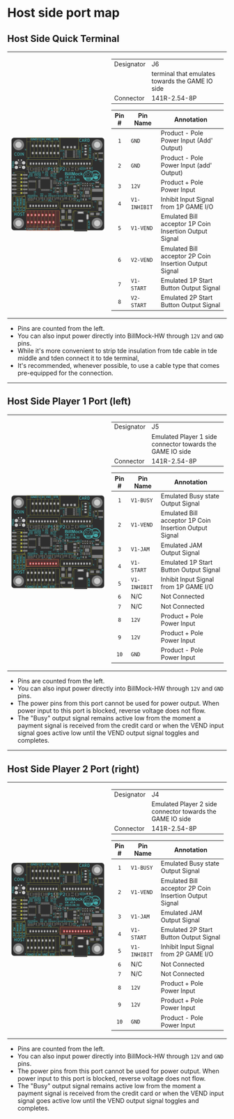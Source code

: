 <!--
SPDX-FileCopyrightText: © 2023 Jinwoo Park (pmnxis@gmail.com)

SPDX-License-Identifier: MIT OR Apache-2.0
-->

# Host side port map

## Host Side Quick Terminal
<table>
<tr>
<td>

![J6](./images/pcb_0v4_port/J6.png)
</td>
<td>

|                |                |
| -------------- | -------------- |
| Designator     | J6  |
|                | terminal that emulates towards the GAME IO side <!--가상 스타트/코인기/지폐기 포트 (터미널 타입)--> |
| Connector      | 141R-2.54-8P |

| **Pin #** | **Pin Name**   | Annotation                                                |
| :-------: | -------------- | --------------------------------------------------------- |
| `1`       | `GND`          | Product - Pole Power Input (Add' Output) |
| `2`       | `GND`          | Product - Pole Power Input (add' Output) |
| `3`       | `12V`          | Product + Pole Power Input                               |
| `4`       | `V1-INHIBIT`   | Inhibit Input Signal from 1P GAME I/O |
| `5`       | `V1-VEND`      | Emulated Bill acceptor 1P Coin Insertion Output Signal |
| `6`       | `V2-VEND`      | Emulated Bill acceptor 2P Coin Insertion Output Signal |
| `7`       | `V1-START`     | Emulated 1P Start Button Output Signal |
| `8`       | `V2-START`     | Emulated 2P Start Button Output Signal |

<!--
| **Pin #** | **Pin Name**   | Anotation |
| :-------: | -------------- | --------- |
| `1`       | `GND`  |  본 제품 -극 전원 입력 (전원 출력 겸용) |
| `2`       | `GND`  |  본 제품 -극 전원 입력 (전원 출력 겸용) |
| `3`       | `12V`  |  본 제품 +극 전원 입력 |
| `4`       | `V1-INHIBIT` | 가상1P 코인기/지폐기 입수금지 <U>에뮬레이션</U> 입력 신호 |
| `5`       | `V1-VEND`    | 가상1P 코인기/지폐기 진권신호 <U>에뮬레이션</U> 출력 신호 |
| `6`       | `V2-VEND`    | 가상2P 코인기/지폐기 진권신호 <U>에뮬레이션</U> 출력 신호 |
| `7`       | `V1-START`   | 가상1P 스타트 버턴 스위치 <U>에뮬레이션</U> 출력 신호 |
| `8`       | `V2-START`   | 가상2P 스타트 버턴 스위치 <U>에뮬레이션</U> 출력 신호 |

-->

</td></tr>
</table>

- Pins are counted from the left.
- You can also input power directly into BillMock-HW through `12V` and `GND` pins.
- While it's more convenient to strip tde insulation from tde cable in tde middle and tden connect it to tde terminal,
- It's recommended, whenever possible, to use a cable type that comes pre-equipped for the connection.
<!--
- Pin# 왼쪽 부터 카운트함
- `12V`, `GND`로 BillMock-HW 자체의 전원을 입력받을 수 도 있습니다.
- 터미널 단자는 중간에 케이블을 끊어서 피복을 벋긴다음에 연결할 때에 용이하나,
- 가급적이면 케이블 타입을 구비하여 사용하는 것을 권장합니다.
-->

------------

## Host Side Player 1 Port (left)
<table>
<tr>
<td>

![J5](./images/pcb_0v4_port/J5.png)
</td>
<td>

|                |                |
| -------------- | -------------- |
| Designator     | J5  |
|                | Emulated Player 1 side connector towards the GAME IO side <!--가상 1P 코인기/지폐기/스타트 포트--> |
| Connector      | 141R-2.54-8P |

| **Pin #** | **Pin Name**   | Annotation                                             |
| :-------: | -------------- | ------------------------------------------------------ |
| `1`       | `V1-BUSY`      | Emulated Busy state Output Signal                      |
| `2`       | `V1-VEND`      | Emulated Bill acceptor 1P Coin Insertion Output Signal |
| `3`       | `V1-JAM`       | Emulated JAM Output Signal                             |
| `4`       | `V1-START`     | Emulated 1P Start Button Output Signal                 |
| `5`       | `V1-INHIBIT`   | Inhibit Input Signal from 1P GAME I/O                  |
| `6`       | N/C            | Not Connected                                          |
| `7`       | N/C            | Not Connected                                          |
| `8`       | `12V`          | Product + Pole Power Input                             |
| `9`       | `12V`          | Product + Pole Power Input                             |
| `10`      | `GND`          | Product - Pole Power Input                             |

<!--
| **Pin #** | **Pin Name** | Anotation |
| :-------: | -------------| --------- |
| `1`       | `V1-BUSY`    | 가상1P 코인기/지폐기 BUSY신호 <U>에뮬레이션</U> 출력  |
| `2`       | `V1-VEND`    | 가상1P 코인기/지폐기 진권신호 <U>에뮬레이션</U> 출력 신호 |
| `3`       | `V1-JAM`     | 가상1P 코인기/지폐기 종이걸림/고장 <U>에뮬레이션</U> 입력 신호 |
| `4`       | `V1-START`   | 가상1P 스타트 버튼쪽 스위치 <U>에뮬레이션</U> 출력 신호 |
| `5`       | `V1-INHIBIT` | 가상1P 코인기/지폐기 입수금지 <U>에뮬레이션</U> 입력 신호 |
| `6`       | N/C    |  |
| `7`       | N/C    |  |
| `8`       | `12V`  |  +극 전원 입력/출력, 제품 +극 전원 (12V 권장) |
| `9`       | `12V`  |  +극 전원 입력/출력, 제품 +극 전원 (12V 권장) |
| `10`      | `GND`  |  -극 전원 입력/출력. 제품 -극 전원 |

-->

</td></tr>
</table>

- Pins are counted from the left.
- You can also input power directly into BillMock-HW through `12V` and `GND` pins.
- The power pins from this port cannot be used for power output. When power input to this port is blocked, reverse voltage does not flow.
- The "Busy" output signal remains active low from the moment a payment signal is received from the credit card or when the VEND input signal goes active low until the VEND output signal toggles and completes.

<!--
- Pin# 왼쪽 부터 카운트함
- `12V`, `GND`로 BillMock-HW 자체의 전원을 입력받을 수 도 있습니다.
- 이 포트에서 나오는 전원 핀은 전원 출력용으로 사용 할 수 없습니다. 해당 포트로 들어오는 전원 입력이 차단 되는 경우, 역 전압이 흐르지 않습니다.
- Credit card의 payment 신호를 받거나 VEND  입력 신호가  Active Low로 들어온 시점부터 VEND 출력 신호가 Toggle 신호가 끝날 때 까지 Busy 출력신호를 Active Low로 출력합니다.
-->

------------

## Host Side Player 2 Port (right)
<table>
<tr>
<td>

![J4](./images/pcb_0v4_port/J4.png)
</td>
<td>

|                |                |
| -------------- | -------------- |
| Designator     | J4  |
|                | Emulated Player 2 side connector towards the GAME IO side <!--가상 2P 코인기/지폐기/스타트 포트--> |
| Connector      | 141R-2.54-8P |

| **Pin #** | **Pin Name**   | Annotation                                             |
| :-------: | -------------- | ------------------------------------------------------ |
| `1`       | `V1-BUSY`      | Emulated Busy state Output Signal                      |
| `2`       | `V1-VEND`      | Emulated Bill acceptor 2P Coin Insertion Output Signal |
| `3`       | `V1-JAM`       | Emulated JAM Output Signal                             |
| `4`       | `V1-START`     | Emulated 2P Start Button Output Signal                 |
| `5`       | `V1-INHIBIT`   | Inhibit Input Signal from 2P GAME I/O                  |
| `6`       | N/C            | Not Connected                                          |
| `7`       | N/C            | Not Connected                                          |
| `8`       | `12V`          | Product + Pole Power Input                             |
| `9`       | `12V`          | Product + Pole Power Input                             |
| `10`      | `GND`          | Product - Pole Power Input                             |

<!--
| **Pin #** | **Pin Name** | Anotation |
| :-------: | -------------| --------- |
| `1`       | `V1-BUSY`    | 가상2P 코인기/지폐기 BUSY신호 <U>에뮬레이션</U> 출력  |
| `2`       | `V1-VEND`    | 가상2P 코인기/지폐기 진권신호 <U>에뮬레이션</U> 출력 신호 |
| `3`       | `V1-JAM`     | 가상2P 코인기/지폐기 종이걸림/고장 <U>에뮬레이션</U> 입력 신호 |
| `4`       | `V1-START`   | 가상2P 스타트 버튼쪽 스위치 <U>에뮬레이션</U> 출력 신호 |
| `5`       | `V1-INHIBIT` | 가상2P 코인기/지폐기 입수금지 <U>에뮬레이션</U> 입력 신호 |
| `6`       | N/C    |  |
| `7`       | N/C    |  |
| `8`       | `12V`  |  +극 전원 입력/출력, 제품 +극 전원 (12V 권장) |
| `9`       | `12V`  |  +극 전원 입력/출력, 제품 +극 전원 (12V 권장) |
| `10`      | `GND`  |  -극 전원 입력/출력. 제품 -극 전원 |

-->

</td></tr>
</table>

- Pins are counted from the left.
- You can also input power directly into BillMock-HW through `12V` and `GND` pins.
- The power pins from this port cannot be used for power output. When power input to this port is blocked, reverse voltage does not flow.
- The "Busy" output signal remains active low from the moment a payment signal is received from the credit card or when the VEND input signal goes active low until the VEND output signal toggles and completes.

<!--
- Pin# 왼쪽 부터 카운트함
- `12V`, `GND`로 BillMock-HW 자체의 전원을 입력받을 수 도 있습니다.
- 이 포트에서 나오는 전원 핀은 전원 출력용으로 사용 할 수 없습니다. 해당 포트로 들어오는 전원 입력이 차단 되는 경우, 역 전압이 흐르지 않습니다.
- Credit card의 payment 신호를 받거나 VEND  입력 신호가  Active Low로 들어온 시점부터 VEND 출력 신호가 Toggle 신호가 끝날 때 까지 Busy 출력신호를 Active Low로 출력합니다.
-->
